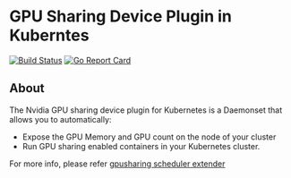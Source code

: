 # GPU Sharing Device Plugin in Kuberntes 

[![Build Status](https://travis-ci.org/bnulwh/gpushare-device-plugin.svg?branch=master)](https://travis-ci.org/bnulwh/gpushare-device-plugin) 
[![Go Report Card](https://goreportcard.com/badge/github.com/bnulwh/gpushare-device-plugin)](https://goreportcard.com/report/github.com/bnulwh/gpushare-device-plugin)


## About

The Nvidia GPU sharing device plugin for Kubernetes is a Daemonset that allows you to automatically:
- Expose the GPU Memory and GPU count on the node of your cluster
- Run GPU sharing enabled containers in your Kubernetes cluster.

For more info, please refer [gpusharing scheduler extender](https://github.com/bnulwh/gpushare-scheduler-extender)

